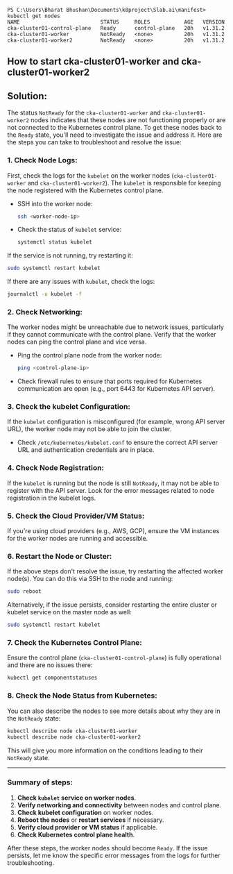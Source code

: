 ```
PS C:\Users\Bharat Bhushan\Documents\k8project\Slab.ai\manifest> kubectl get nodes
NAME                          STATUS     ROLES           AGE   VERSION
cka-cluster01-control-plane   Ready      control-plane   20h   v1.31.2
cka-cluster01-worker          NotReady   <none>          20h   v1.31.2
cka-cluster01-worker2         NotReady   <none>          20h   v1.31.2
```
## How to start cka-cluster01-worker and cka-cluster01-worker2

## Solution:
The status `NotReady` for the `cka-cluster01-worker` and `cka-cluster01-worker2` nodes indicates that these nodes are not functioning properly or are not connected to the Kubernetes control plane. To get these nodes back to the `Ready` state, you'll need to investigate the issue and address it.
Here are the steps you can take to troubleshoot and resolve the issue:

### 1. **Check Node Logs**:
   First, check the logs for the `kubelet` on the worker nodes (`cka-cluster01-worker` and `cka-cluster01-worker2`). The `kubelet` is responsible for keeping the node registered with the Kubernetes control plane.

   - SSH into the worker node:
     ```bash
     ssh <worker-node-ip>
     ```
   
   - Check the status of `kubelet` service:
     ```bash
     systemctl status kubelet
     ```

   If the service is not running, try restarting it:
   ```bash
   sudo systemctl restart kubelet
   ```

   If there are any issues with `kubelet`, check the logs:
   ```bash
   journalctl -u kubelet -f
   ```

### 2. **Check Networking**:
   The worker nodes might be unreachable due to network issues, particularly if they cannot communicate with the control plane. Verify that the worker nodes can ping the control plane and vice versa.

   - Ping the control plane node from the worker node:
     ```bash
     ping <control-plane-ip>
     ```
   
   - Check firewall rules to ensure that ports required for Kubernetes communication are open (e.g., port 6443 for Kubernetes API server).

### 3. **Check the kubelet Configuration**:
   If the `kubelet` configuration is misconfigured (for example, wrong API server URL), the worker node may not be able to join the cluster.

   - Check `/etc/kubernetes/kubelet.conf` to ensure the correct API server URL and authentication credentials are in place.
   
### 4. **Check Node Registration**:
   If the `kubelet` is running but the node is still `NotReady`, it may not be able to register with the API server. Look for the error messages related to node registration in the kubelet logs.

### 5. **Check the Cloud Provider/VM Status**:
   If you're using cloud providers (e.g., AWS, GCP), ensure the VM instances for the worker nodes are running and accessible.

### 6. **Restart the Node or Cluster**:
   If the above steps don't resolve the issue, try restarting the affected worker node(s). You can do this via SSH to the node and running:
   ```bash
   sudo reboot
   ```

   Alternatively, if the issue persists, consider restarting the entire cluster or kubelet service on the master node as well:
   ```bash
   sudo systemctl restart kubelet
   ```

### 7. **Check the Kubernetes Control Plane**:
   Ensure the control plane (`cka-cluster01-control-plane`) is fully operational and there are no issues there:
   ```bash
   kubectl get componentstatuses
   ```

### 8. **Check the Node Status from Kubernetes**:
   You can also describe the nodes to see more details about why they are in the `NotReady` state:
   ```bash
   kubectl describe node cka-cluster01-worker
   kubectl describe node cka-cluster01-worker2
   ```

This will give you more information on the conditions leading to their `NotReady` state.

---

### Summary of steps:
1. **Check `kubelet` service on worker nodes**.
2. **Verify networking and connectivity** between nodes and control plane.
3. **Check kubelet configuration** on worker nodes.
4. **Reboot the nodes** or **restart services** if necessary.
5. **Verify cloud provider or VM status** if applicable.
6. **Check Kubernetes control plane health**.

After these steps, the worker nodes should become `Ready`. If the issue persists, let me know the specific error messages from the logs for further troubleshooting.
